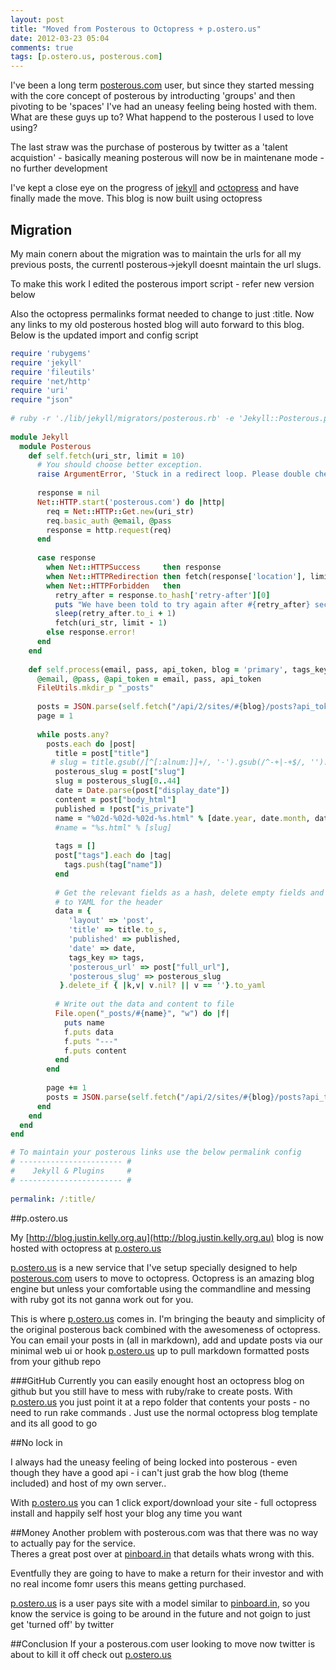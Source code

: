 ```yaml
---
layout: post
title: "Moved from Posterous to Octopress + p.ostero.us"
date: 2012-03-23 05:04
comments: true
tags: [p.ostero.us, posterous.com]
---
```

I've been a long term [posterous.com](posterous.com) user, but since they started messing with the core concept
 of posterous by introducting 'groups' and then pivoting to be 'spaces' I've had an uneasy feeling being hosted with them. What are these guys up to?
 What happend to the posterous I used to love using?

The last straw was the purchase of posterous by twitter as a 'talent acquistion' - basically meaning posterous will now be in maintenane mode - no further development

I've kept a close eye on the progress of [jekyll](http://jekyllrb.com/) and [octopress](http://octopress.org/) and have finally made the move.  This blog is now built using octopress 

## Migration
My main conern about the migration was to maintain the urls for all my previous posts,  the currentl posterous->jekyll doesnt maintain the url slugs.

To make this work I edited the posterous import script - refer new version below 

Also the octopress permalinks format needed to change to just :title.  Now any links to my old posterous hosted blog will auto forward to this blog.  Below is the updated import and config script

``` ruby posterous.rb
require 'rubygems'
require 'jekyll'
require 'fileutils'
require 'net/http'
require 'uri'
require "json"
 
# ruby -r './lib/jekyll/migrators/posterous.rb' -e 'Jekyll::Posterous.process(email, pass, api_key, blog)'
 
module Jekyll
  module Posterous
    def self.fetch(uri_str, limit = 10)
      # You should choose better exception.
      raise ArgumentError, 'Stuck in a redirect loop. Please double check your email and password' if limit == 0
 
      response = nil
      Net::HTTP.start('posterous.com') do |http|
        req = Net::HTTP::Get.new(uri_str)
        req.basic_auth @email, @pass
        response = http.request(req)
      end
 
      case response
        when Net::HTTPSuccess     then response
        when Net::HTTPRedirection then fetch(response['location'], limit - 1)
        when Net::HTTPForbidden   then
          retry_after = response.to_hash['retry-after'][0]
          puts "We have been told to try again after #{retry_after} seconds"
          sleep(retry_after.to_i + 1)
          fetch(uri_str, limit - 1)
        else response.error!
      end
    end
 
    def self.process(email, pass, api_token, blog = 'primary', tags_key = 'categories')
      @email, @pass, @api_token = email, pass, api_token
      FileUtils.mkdir_p "_posts"
 
      posts = JSON.parse(self.fetch("/api/2/sites/#{blog}/posts?api_token=#{@api_token}").body)
      page = 1
 
      while posts.any?
        posts.each do |post|
          title = post["title"]
         # slug = title.gsub(/[^[:alnum:]]+/, '-').gsub(/^-+|-+$/, '').downcase
          posterous_slug = post["slug"]
          slug = posterous_slug[0..44]
          date = Date.parse(post["display_date"])
          content = post["body_html"]
          published = !post["is_private"]
          name = "%02d-%02d-%02d-%s.html" % [date.year, date.month, date.day, slug]
          #name = "%s.html" % [slug]
 
          tags = []
          post["tags"].each do |tag|
            tags.push(tag["name"])
          end
 
          # Get the relevant fields as a hash, delete empty fields and convert
          # to YAML for the header
          data = {
             'layout' => 'post',
             'title' => title.to_s,
             'published' => published,
             'date' => date,
             tags_key => tags,
             'posterous_url' => post["full_url"],
             'posterous_slug' => posterous_slug
           }.delete_if { |k,v| v.nil? || v == ''}.to_yaml
 
          # Write out the data and content to file
          File.open("_posts/#{name}", "w") do |f|
            puts name
            f.puts data
            f.puts "---"
            f.puts content
          end
        end
 
        page += 1
        posts = JSON.parse(self.fetch("/api/2/sites/#{blog}/posts?api_token=#{@api_token}&page=#{page}").body)
      end
    end
  end
end
```

``` yaml _config.yml
# To maintain your posterous links use the below permalink config
# ----------------------- #
#    Jekyll & Plugins     #
# ----------------------- #
 
permalink: /:title/
```

##p.ostero.us

My [http://blog.justin.kelly.org.au](http://blog.justin.kelly.org.au) blog is now hosted with octopress at [p.ostero.us](http://p.ostero.us)

[p.ostero.us](http://p.ostero.us) is a new service that I've setup specially designed to help [posterous.com](posterous.com) users to move to octopress.
Octopress is an amazing blog engine but unless your comfortable using the commandline and messing with ruby got its not ganna work out for you.  

This is where [p.ostero.us](http://p.ostero.us) comes in. I'm bringing the beauty and simplicity of the original posterous back combined with the awesomeness of octopress.  You can email your posts in (all in markdown), add and update posts via our minimal web ui 
or hook [p.ostero.us](http://p.ostero.us) up to pull markdown formatted posts from your github repo 


###GitHub
Currently you can easily enought host an octopress blog on github but you still have to mess with ruby/rake to create posts.  With [p.ostero.us](http://p.ostero.us) you just point it at a repo folder that contents your posts - no need to run rake commands
.  Just use the normal octopress blog template and its all good to go

##No lock in

I always had the uneasy feeling of being locked into posterous - even though they have a good api - i can't just grab the how blog (theme included) and host of my own server..

With [p.ostero.us](http://p.ostero.us) you can 1 click export/download your site - full octopress install and happily self host your blog any time you want

##Money
Another problem with posterous.com was that there was no way to actually pay for the service.  
Theres a great post over at [pinboard.in](http://blog.pinboard.in/2011/12/don_t_be_a_free_user/) that details whats wrong with this.  

Eventfully they are going to have to make a return for their investor and with no real income fomr users this means getting purchased.

[p.ostero.us](http://p.ostero.us) is a user pays site with a model similar to [pinboard.in](http://pinboard.in), so you know the service is going to be around in the future and not goign to just get 'turned off' by twitter

##Conclusion
If your a posterous.com user looking to move now twitter is about to kill it off check out [p.ostero.us](http://p.ostero.us) 


